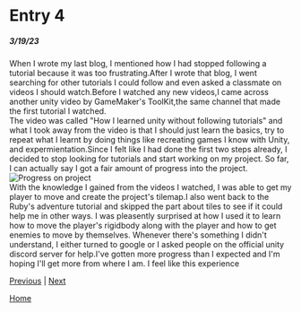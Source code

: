 # Entry 4
##### 3/19/23

When I wrote my last blog, I mentioned how I had stopped following a tutorial because it was too frustrating.After I wrote that blog, I went searching for other tutorials I could follow and even asked a classmate on videos I should watch.Before I watched any new videos,I came across another unity video by GameMaker's ToolKit,the same channel that made the first tutorial I watched.  
The video was called "How I learned unity without following tutorials" and what I took away from the video is that I should just learn the basics, try to repeat what I learnt by doing things like recreating games I know with Unity, and expermientation.Since I felt like I had done the first two steps already, I decided to stop looking for tutorials and start working on my project. So far, I can actually say I got a fair amount of progress into the project.  
![Progress on project](https://i.imgur.com/lDaVKwy.png)  
With the knowledge I gained from the videos I watched, I was able to get my player to move and create the project's tilemap.I also went back to the Ruby's adventure tutorial and skipped the part about tiles to see if it could help me in other ways. I was pleasently surprised at how I used it to learn how to move the player's rigidbody along with the player and how to get enemies to move by themselves. Whenever there's something I didn't understand, I either turned to google or I asked people on the official unity discord server for help.I've gotten more progress than I expected and I'm hoping I'll get more from where I am.  I feel like this experience

[Previous](entry03.md) | [Next](entry05.md)

[Home](../README.md)
